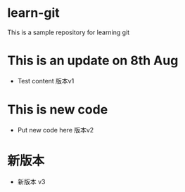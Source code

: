 # learn-git
This is a sample repository for learning git
# This is an update on 8th Aug
- Test content 版本v1
# This is new code
- Put new code here 版本v2
# 新版本
- 新版本 v3